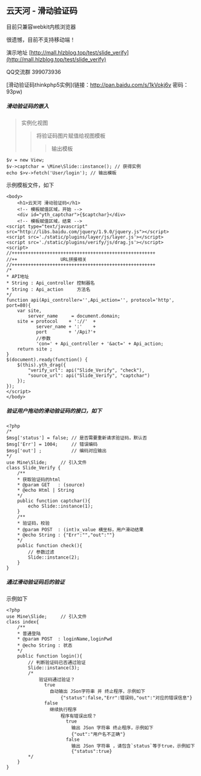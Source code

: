 ## 云天河 - 滑动验证码

目前只兼容webkit内核浏览器

很遗憾，目前不支持移动端！

演示地址 [http://mall.hlzblog.top/test/slide_verify](http://mall.hlzblog.top/test/slide_verify)

QQ交流群 399073936

[滑动验证码thinkphp5实例](链接：http://pan.baidu.com/s/1kVokj6v 密码：93pw)


##### 滑动验证码的嵌入

> 实例化视图
>> 将验证码图片赋值给视图模板
>>>	输出模板

	$v = new View; 
	$v->captchar = \Mine\Slide::instance(); // 获得实例
	echo $>v->fetch('User/login'); // 输出模板

示例模板文件，如下

	<body>
	    <h1>云天河 滑动验证码</h1>
	    <!-- 模板赋值区域，开始 -->
	    <div id="yth_captchar">{$captchar}</div>
	    <!-- 模板赋值区域，结束 -->
	<script type="text/javascript" src="http://libs.baidu.com/jquery/1.9.0/jquery.js"></script>
	<script src='./static/plugins/layer/js/layer.js'></script>
	<script src='./static/plugins/verify/js/drag.js'></script>
	<script>
	//+++++++++++++++++++++++++++++++++++++++++++++++++++++
	//++				URL拼接相关
	//+++++++++++++++++++++++++++++++++++++++++++++++++++++
	/*
	* API地址
	* String : Api_controller 控制器名
	* String : Api_action	  方法名
	*/
	function api(Api_controller='',Api_action='', protocol='http', port=80){
		var site,
		    server_name     = document.domain;
		site = protocol    + '://'  +
		       server_name + ':'    +
		       port        + '/Api?'+
		       //参数
		       'con=' + Api_controller + '&act=' + Api_action;
		return site ;
	}
	$(document).ready(function() {
		$(this).yth_drag({
			"verify_url": api("Slide_Verify", "check"),
			"source_url": api("Slide_Verify", "captchar")
		});
	});
	</script>
	</body>



##### 验证用户拖动的滑动验证码的接口，如下

	<?php
	/*
	$msg['status'] = false; // 是否需要重新请求验证码，默认否
	$msg['Err'] = 1004;     // 错误编码
	$msg['out'] ;           // 编码对应输出
	*/
	use Mine\Slide; 	// 引入文件
	class Slide_Verify {
	    /**
	    * 获取验证码的html
	    * @param GET   : (source)
	    * @echo Html | String
	    */
	    public function captchar(){
	        echo Slide::instance(1);
	    }
	    /**
	    * 验证码，校验
	    * @param POST  : (int)x_value 横坐标，用户滑动结果
	    * @echo String : {"Err":"","out":""}
	    */
	    public function check(){
	        // 参数过滤
	        Slide::instance(2);
	    }
	}

##### 通过滑动验证码后的验证

示例如下

	<?php
	use Mine\Slide; 	// 引入文件
	class index{
		/**
		* 普通登陆
		* @param POST  : loginName,loginPwd 
		* @echo String : 状态
		*/
		public function login(){
			// 判断验证码已否通过验证
			Slide::instance(3); 
			/* 
				验证码通过验证？
				  true
					自动输出 JSon字符串 并 终止程序，示例如下
						{"status":false,"Err":错误码,"out":"对应的错误信息"}
				  false
				  	继续执行程序
						程序有错误出现？
						  true
						  	输出 JSon 字符串 终止程序，示例如下
						  	{"out":"用户名不正确"}
						  false
						  	输出 JSon 字符串 ，请包含`status`等于true，示例如下
						  	{"status":true}
			*/
		}
	}

